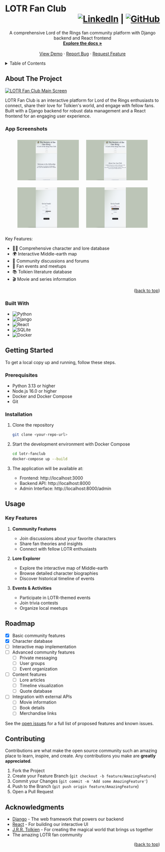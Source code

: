 # LOTR Fan Club <div align="right"><a href="https://linkedin.com/in/mb-in-wonderland"><img src="https://img.shields.io/badge/mb--in--wonderland-%230077B5.svg?style=flat&logo=linkedin&logoColor=white" alt="LinkedIn" height="20"/></a> | <a href="https://github.com/mb-owl"><img src="https://img.shields.io/badge/mb--owl-%23181717.svg?style=flat&logo=github&logoColor=white" alt="GitHub" height="20"/></a></div>

<div align="center">
<!-- TODO: Add logo once UX design is finalized
  <a href="https://github.com/mb-owl/lotr-fanclub">
    <img src="images/logo.png" alt="Logo" width="80" height="80">
  </a>
-->

  <p align="center">
    A comprehensive Lord of the Rings fan community platform with Django backend and React frontend
    <br />
    <a href="https://github.com/mb-owl/lotr-fanclub"><strong>Explore the docs »</strong></a>
    <br />
    <br />
    <a href="https://github.com/mb-owl/lotr-fanclub">View Demo</a>
    &middot;
    <a href="https://github.com/mb-owl/lotr-fanclub/issues/new?labels=bug&template=bug-report---.md">Report Bug</a>
    &middot;
    <a href="https://github.com/mb-owl/lotr-fanclub/issues/new?labels=enhancement&template=feature-request---.md">Request Feature</a>
  </p>
</div>

<details>
  <summary>Table of Contents</summary>
  <ol>
    <li>
      <a href="#about-the-project">About The Project</a>
      <ul>
        <li><a href="#built-with">Built With</a></li>
      </ul>
    </li>
    <li>
      <a href="#getting-started">Getting Started</a>
      <ul>
        <li><a href="#prerequisites">Prerequisites</a></li>
        <li><a href="#installation">Installation</a></li>
      </ul>
    </li>
    <li><a href="#usage">Usage</a></li>
    <li><a href="#roadmap">Roadmap</a></li>
    <li><a href="#contributing">Contributing</a></li>
    <li><a href="#acknowledgments">Acknowledgments</a></li>
  </ol>
</details>

## About The Project

[![LOTR Fan Club Main Screen](images/lotr-screenshot1.png)](https://example.com)

LOTR Fan Club is an interactive platform for Lord of the Rings enthusiasts to connect, share their love for Tolkien's world, and engage with fellow fans. Built with a Django backend for robust data management and a React frontend for an engaging user experience.

### App Screenshots

<div align="center">
  <img src="api/images/lotr-screenshot1.png" alt="LOTR Fan Club Screenshot 1" width="200" style="margin: 10px" />
  <img src="api/images/lotr-screenshot2.png" alt="LOTR Fan Club Screenshot 2" width="200" style="margin: 10px" />
  <img src="api/images/lotr-screenshot3.png" alt="LOTR Fan Club Screenshot 3" width="200" style="margin: 10px" />
  <img src="api/images/lotr-screenshot4.png" alt="LOTR Fan Club Screenshot 4" width="200" style="margin: 10px" />
</div>

Key Features:

- 🧙‍♂️ Comprehensive character and lore database
- 🌍 Interactive Middle-earth map
- 💬 Community discussions and forums
- 📅 Fan events and meetups
- 📚 Tolkien literature database
- 🎬 Movie and series information

<p align="right">(<a href="#readme-top">back to top</a>)</p>

### Built With

- ![Python](https://img.shields.io/badge/python-3670A0?style=for-the-badge&logo=python&logoColor=ffdd54)
- ![Django](https://img.shields.io/badge/django-%23092E20.svg?style=for-the-badge&logo=django&logoColor=white)
- ![React](https://img.shields.io/badge/react-%2320232a.svg?style=for-the-badge&logo=react&logoColor=%2361DAFB)
- ![SQLite](https://img.shields.io/badge/sqlite-%2307405e.svg?style=for-the-badge&logo=sqlite&logoColor=white)
- ![Docker](https://img.shields.io/badge/docker-%230db7ed.svg?style=for-the-badge&logo=docker&logoColor=white)

## Getting Started

To get a local copy up and running, follow these steps.

### Prerequisites

- Python 3.13 or higher
- Node.js 16.0 or higher
- Docker and Docker Compose
- Git

### Installation

1. Clone the repository

   ```sh
   git clone <your-repo-url>
   ```

2. Start the development environment with Docker Compose

   ```sh
   cd lotr-fanclub
   docker-compose up --build
   ```

3. The application will be available at:
   - Frontend: http://localhost:3000
   - Backend API: http://localhost:8000
   - Admin Interface: http://localhost:8000/admin

## Usage

### Key Features

1. **Community Features**

   - Join discussions about your favorite characters
   - Share fan theories and insights
   - Connect with fellow LOTR enthusiasts

2. **Lore Explorer**

   - Explore the interactive map of Middle-earth
   - Browse detailed character biographies
   - Discover historical timeline of events

3. **Events & Activities**
   - Participate in LOTR-themed events
   - Join trivia contests
   - Organize local meetups

## Roadmap

- [x] Basic community features
- [x] Character database
- [ ] Interactive map implementation
- [ ] Advanced community features
  - [ ] Private messaging
  - [ ] User groups
  - [ ] Event organization
- [ ] Content features
  - [ ] Lore articles
  - [ ] Timeline visualization
  - [ ] Quote database
- [ ] Integration with external APIs
  - [ ] Movie information
  - [ ] Book details
  - [ ] Merchandise links

See the [open issues](https://github.com/mb-owl/lotr-fanclub/issues) for a full list of proposed features and known issues.

## Contributing

Contributions are what make the open source community such an amazing place to learn, inspire, and create. Any contributions you make are **greatly appreciated**.

1. Fork the Project
2. Create your Feature Branch (`git checkout -b feature/AmazingFeature`)
3. Commit your Changes (`git commit -m 'Add some AmazingFeature'`)
4. Push to the Branch (`git push origin feature/AmazingFeature`)
5. Open a Pull Request

## Acknowledgments

- [Django](https://www.djangoproject.com/) - The web framework that powers our backend
- [React](https://reactjs.org/) - For building our interactive UI
- [J.R.R. Tolkien](https://www.tolkienestate.com/) - For creating the magical world that brings us together
- The amazing LOTR fan community

<p align="right">(<a href="#readme-top">back to top</a>)</p>

<!-- MARKDOWN LINKS & IMAGES -->

[product-screenshot]: images/lotr-screenshot1.png
